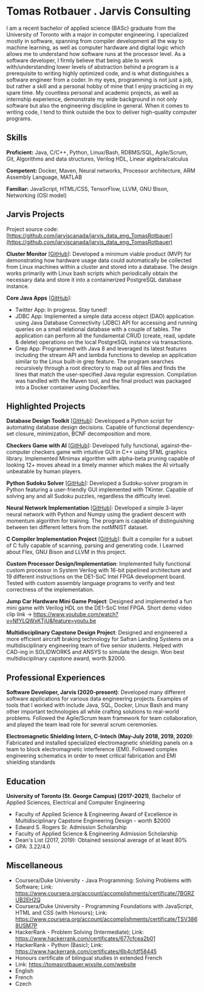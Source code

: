 # Tomas Rotbauer . Jarvis Consulting

I am a recent bachelor of applied science (BASc) graduate from the University of Toronto with a major in computer engineering. I specialized mostly in software, spanning from compiler development all the way to machine learning, as well as computer hardware and digital logic which allows me to understand how software runs at the processor level. As a software developer, I firmly believe that being able to work with/understanding lower levels of abstraction behind a program is a prerequisite to writing highly optimized code, and is what distinguishes a software engineer from a coder. In my eyes, programming is not just a job, but rather a skill and a personal hobby of mine that I enjoy practicing in my spare time. My countless personal and academic projects, as well as internship experience, demonstrate my wide background in not only software but also the engineering discipline in general. When it comes to writing code, I tend to think outside the box to deliver high-quality computer programs.

## Skills

**Proficient:** Java, C/C++, Python, Linux/Bash, RDBMS/SQL, Agile/Scrum, Git, Algorithms and data structures, Verilog HDL, Linear algebra/calculus

**Competent:** Docker, Maven, Neural networks, Processor architecture, ARM Assembly Language, MATLAB

**Familiar:** JavaScript, HTML/CSS, TensorFlow, LLVM, GNU Bison, Networking (OSI model)

## Jarvis Projects

Project source code: [https://github.com/jarviscanada/jarvis_data_eng_TomasRotbauer](https://github.com/jarviscanada/jarvis_data_eng_TomasRotbauer)


**Cluster Monitor** [[GitHub](https://github.com/jarviscanada/jarvis_data_eng_TomasRotbauer/tree/master/linux_sql)]: Developed a minimum viable product (MVP) for demonstrating how hardware usage data could automatically be collected from Linux machines within a cluster and stored into a database. The design works primarily with Linux bash scripts which periodically obtain the necessary data and store it into a containerized PostgreSQL database instance.

**Core Java Apps** [[GitHub](https://github.com/jarviscanada/jarvis_data_eng_TomasRotbauer/tree/master/core_java)]:
      
  - Twitter App: In progress. Stay tuned!
  - JDBC App: Implemented a simple data access object (DAO) application using Java Database Connectivity (JDBC) API for accessing and running queries on a small relational database with a couple of tables. The application can perform all the fundamental CRUD (create, read, update & delete) operations on the local PostgreSQL instance via transactions.
  - Grep App: Programmed with Java 8 and leveraged its latest features including the stream API and lambda functions to develop an application similar to the Linux built-in grep feature. The program searches recursively through a root directory to map out all files and finds the lines that match the user-specified Java regular expression. Compilation was handled with the Maven tool, and the final product was packaged into a Docker container using Dockerfiles.


## Highlighted Projects
**Database Design Toolkit** [[GitHub](https://github.com/tomasrotbauer/Database-Design-Toolkit)]: Developped a Python script for automating database design decisions. Capable of functional dependency-set closure, minimization, BCNF decomposition and more.

**Checkers Game with AI** [[GitHub](https://github.com/tomasrotbauer/checkers)]: Developed fully functional, against-the-computer checkers game with intuitive GUI in C++ using SFML graphics library. Implemented Minimax algorithm with alpha-beta pruning capable of looking 12+ moves ahead in a timely manner which makes the AI virtually unbeatable by human players.

**Python Sudoku Solver** [[GitHub](https://github.com/tomasrotbauer/sudoku-solver)]: Developed a Sudoku-solver program in Python featuring a user-friendly GUI implemented with TKinter. Capable of solving any and all Sudoku puzzles, regardless the difficulty level.

**Neural Network Implementation** [[GitHub](https://github.com/tomasrotbauer/NeuralNetwork)]: Developed a simple 3-layer neural network with Python and Numpy using the gradient descent with momentum algorithm for training. The program is capable of distinguishing between ten different letters from the notMNIST dataset.

**C Compiler Implementation Project** [[GitHub](https://github.com/tomasrotbauer/C-Compiler)]: Built a compiler for a subset of C fully capable of scanning, parsing and generating code. I Learned about Flex, GNU Bison and LLVM in this project.

**Custom Processor Design/Implementation**: Implemented fully functional custom processor in System Verilog with 16-bit pipelined architecture and 19 different instructions on the DE1-SoC Intel FPGA development board. Tested with custom assembly language programs to verify and test correctness of the implementation.

**Jump Car Hardware Mini Game Project**: Designed and implemented a fun mini game with Verilog HDL on the DE1-SoC Intel FPGA. Short demo video clip link -> https://www.youtube.com/watch?v=NfYLQWxKTjU&feature=youtu.be

**Multidisciplinary Capstone Design Project**: Designed and engineered a more efficient aircraft braking technology for Safran Landing Systems on a multidisciplinary engineering team of five senior students. Helped with CAD-ing in SOLIDWORKS and ANSYS to simulate the design. Won best multidisciplinary capstone award, worth $2000.


## Professional Experiences

**Software Developer, Jarvis (2020-present)**: Developed many different software applications for various data engineering projects. Examples of tools that I worked with include Java, SQL, Docker, Linux Bash and many other important technologies all while crafting solutions to real-world problems. Followed the Agile/Scrum team framework for team collaboration, and played the team lead role for several scrum ceremonies.

**Electromagnetic Shielding Intern, C-Intech (May-July 2018, 2019, 2020)**: Fabricated and installed specialized electromagnetic shielding panels on a team to block electromagnetic interference (EMI). Followed complex engineering schematics in order to meet critical fabrication and EMI shielding standards


## Education
**University of Toronto (St. George Campus) (2017-2021)**, Bachelor of Applied Sciences, Electrical and Computer Engineering
- Faculty of Applied Science & Engineering Award of Excellence in Multidisciplinary Capstone Engineering Design - worth $2000
- Edward S. Rogers Sr. Admission Scholarship
- Faculty of Applied Science & Engineering Admission Scholarship
- Dean's List (2017, 2019): Obtained sessional average of at least 80%
- GPA: 3.22/4.0


## Miscellaneous
- Coursera/Duke University - Java Programming: Solving Problems with Software; Link: https://www.coursera.org/account/accomplishments/certificate/7BGRZUB2EH2Q
- Coursera/Duke University - Programming Foundations with JavaScript, HTML and CSS (with Honours); Link: https://www.coursera.org/account/accomplishments/certificate/TSV3868USM7P
- HackerRank - Problem Solving (Intermediate); Link: https://www.hackerrank.com/certificates/677cfcea2b01
- HackerRank - Python (Basic); Link: https://www.hackerrank.com/certificates/6b4cfdf58445
- Honours certificate of bilingual studies in extended French
- Link: https://tomasrotbauer.wixsite.com/website
- English
- French
- Czech
